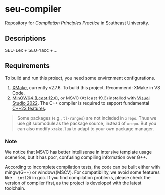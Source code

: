 # seu-compiler

Repository for _Compilation Principles Practice_ in Southeast University.

## Descriptions

SEU-Lex + SEU-Yacc + ...

## Requirements

To build and run this project, you need some environment configurations.

1. [XMake](https://github.com/xmake-io/xmake), currently v2.7.6. To build this project. Recommend: XMake in VS Code.
2. [MinGW64 (Least 12.0)](https://github.com/niXman/mingw-builds-binaries/releases), or MSVC (At least 19.3) installed with [Visual Studio 2022](https://visualstudio.microsoft.com/). The C++ compiler is required to support fundamental [C++23 features](https://en.cppreference.com/w/cpp/23).

> Some packages (e.g., `tl-ranges`) are not included in `xrepo`. Thus we use git submodule as the package source, instead of `xrepo`. But you can also modify `xmake.lua` to adapt to your own package manager.

### Note

We notice that MSVC has better intellisense in intensive template usage scenerios, but it has poor, confusing compiling information over G++.

According to incomplete compilation tests, the code can be built either with mingw(G++) or windows(MSCV). For compatibility, we avoid some features like `__int128` in gcc. If you find compilation problems, please check the version of compiler first, as the project is developed with the latest toolchain.
